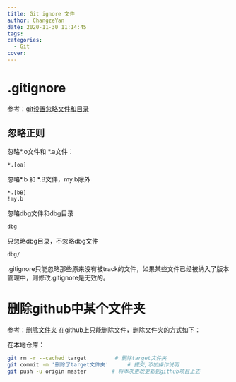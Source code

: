 ```yaml
---
title: Git ignore 文件
author: ChangzeYan
date: 2020-11-30 11:14:45
tags:
categories:
  - Git
cover:
---
```


# .gitignore
参考：[git设置忽略文件和目录](https://www.cnblogs.com/wangmo/p/7737109.html)
## 忽略正则
忽略*.o文件和 *.a文件：
```bash
*.[oa]
```

忽略*.b 和 *.B文件，my.b除外
```bash
*.[bB]
!my.b
```
忽略dbg文件和dbg目录
```bash
dbg
```

只忽略dbg目录，不忽略dbg文件

```bash
dbg/
```
.gitignore只能忽略那些原来没有被track的文件，如果某些文件已经被纳入了版本管理中，则修改.gitignore是无效的。

# 删除github中某个文件夹
参考：[删除文件夹](https://blog.csdn.net/wudinaniya/article/details/77508229)
在github上只能删除文件，删除文件夹的方式如下：

在本地仓库：
```bash
git rm -r --cached target         # 删除target文件夹
git commit -m '删除了target文件夹'      # 提交,添加操作说明
git push -u origin master        # 将本次更改更新到github项目上去
```
